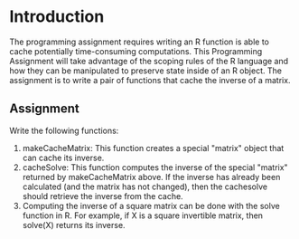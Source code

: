 # Introduction

The programming assignment requires writing an R function is able to cache potentially time-consuming computations. This Programming Assignment will take advantage of the scoping rules of the R language and how they can be manipulated to preserve state inside of an R object.
The assignment is to write a pair of functions that cache the inverse of a matrix.

## Assignment

Write the following functions:

1. makeCacheMatrix: This function creates a special "matrix" object that can cache its inverse.
2. cacheSolve: This function computes the inverse of the special "matrix" returned by makeCacheMatrix above. If the inverse has already been calculated (and the matrix has not changed), then the cachesolve should retrieve the inverse from the cache.
3. Computing the inverse of a square matrix can be done with the solve function in R. For example, if X is a square invertible matrix, then solve(X) returns its inverse.




